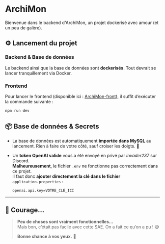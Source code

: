 # ArchiMon

Bienvenue dans le backend d'ArchiMon, un projet dockerisé avec amour (et un peu de galère).

## ⚙️ Lancement du projet

### Backend & Base de données
Le backend ainsi que la base de données sont **dockerisés**. Tout devrait se lancer tranquillement via Docker.

### Frontend
Pour lancer le frontend (disponible ici : [ArchiMon-front](https://github.com/invader237/ArchiMon-front)), il suffit d’exécuter la commande suivante :

```bash
npm run dev
```
## 📦 Base de données & Secrets

- La base de données est automatiquement **importée dans MySQL** au lancement. Rien à faire de votre côté, sauf croiser les doigts. 🤞

- Un **token OpenAI valide** vous a été envoyé en privé par *invader237* sur Discord.  
  **Malheureusement**, le fichier `.env` ne fonctionne pas correctement dans ce projet.  
  Il faut donc **ajouter directement la clé dans le fichier** `application.properties` :
  
  ```properties
  openai.api.key=VOTRE_CLÉ_ICI
  ```
---

## 😬 Courage...

> **Peu de choses sont vraiment fonctionnelles...**  
> Mais bon, c’était pas facile avec cette SAE. On a fait ce qu’on a pu ! 😅  
>  
> **Bonne chance à vos yeux.** 👀
